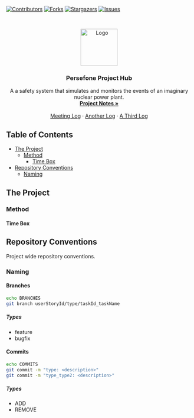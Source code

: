 <!-- PROJECT SHIELDS -->
[![Contributors][contributors-shield]][contributors-url]
[![Forks][forks-shield]][forks-url]
[![Stargazers][stars-shield]][stars-url]
[![Issues][issues-shield]][issues-url]

<!-- PROJECT LOGO -->
<br />
<p align="center">
   <img src="https://image.flaticon.com/icons/svg/605/605255.svg" alt="Logo" width="100" height="100">

  <h3 align="center">Persefone Project Hub</h3>

  <p align="center">
    A a safety system that simulates and monitors the events of an imaginary nuclear power plant.
    <br />
    <a href="https://docs.google.com/document/d/1MvyMiMswEZONcX7VEhS3iGQ1EV0mUhDZG-rRwyo7Jd0/edit">
      <strong>Project Notes »</strong>
    </a>
    <br />
    <br />
    <a href="https://docs.google.com/document/d/1MvyMiMswEZONcX7VEhS3iGQ1EV0mUhDZG-rRwyo7Jd0/edit?usp=sharing">Meeting Log</a>
    ·
    <a href="https://docs.google.com/document/d/1MvyMiMswEZONcX7VEhS3iGQ1EV0mUhDZG-rRwyo7Jd0/edit?usp=sharing">Another Log</a>
    ·
    <a href="https://docs.google.com/document/d/1MvyMiMswEZONcX7VEhS3iGQ1EV0mUhDZG-rRwyo7Jd0/edit?usp=sharing">A Third Log</a>
  </p>
</p>

<!-- TABLE OF CONTENTS -->
## Table of Contents

* [The Project](#the-project)
  * [Method](#method)
    * [Time Box](#time-box)
* [Repository Conventions](#repository-conventions)
  * [Naming](#naming)

<!-- THE PROJECT -->
## The Project
### Method
#### Time Box

<!-- REPOSITORY CONVENTIONS -->
## Repository Conventions
Project wide repository conventions. 

### Naming
#### Branches
```bash
echo BRANCHES
git branch userStoryId/type/taskId_taskName
```
##### Types
* feature
* bugfix

#### Commits
```bash
echo COMMITS
git commit -m "type: <description>"
git commit -m "type_type2: <description>"
```
##### Types
* ADD
* REMOVE

<!-- MARKDOWN LINKS & IMAGES -->
<!-- https://www.markdownguide.org/basic-syntax/#reference-style-links -->
[contributors-shield]: https://img.shields.io/github/contributors/Persefone-TMJN10/Project-Hub.svg?style=flat-square
[contributors-url]: https://github.com/Persefone-TMJN10/Project-Hub/graphs/contributors
[forks-shield]: https://img.shields.io/github/forks/Persefone-TMJN10/Project-Hub.svg?style=flat-square
[forks-url]: https://github.com/Persefone-TMJN10/Project-Hub/network/members
[stars-shield]: https://img.shields.io/github/stars/Persefone-TMJN10/Project-Hub.svg?style=flat-square
[stars-url]: https://github.com/Persefone-TMJN10/Project-Hub/stargazers
[issues-shield]: https://img.shields.io/github/issues/Persefone-TMJN10/Project-Hub.svg?style=flat-square
[issues-url]: https://github.com/Persefone-TMJN10/Project-Hub/issues
[product-screenshot]: images/screenshot.png
